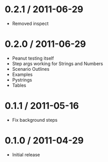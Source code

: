 0.2.1 / 2011-06-29
==================

  * Removed inspect

0.2.0 / 2011-06-29
==================

  * Peanut testing itself
  * Step args working for Strings and Numbers
  * Scenario Outlines
  * Examples
  * Pystrings
  * Tables

0.1.1 / 2011-05-16
==================

  * Fix background steps

0.1.0 / 2011-04-29
==================

  * Initial release
